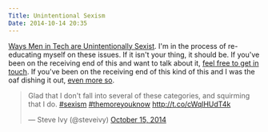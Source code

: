 ```yaml
---
Title: Unintentional Sexism
Date: 2014-10-14 20:35
---
```


[Ways Men in Tech are Unintentionally Sexist](http://notapattern.net/2014/10/14/ways-men-in-tech-are-unintentionally-sexist/). I'm in the process of re-educating myself on these issues. If it isn't your thing, it should be. If you've been on the receiving end of this and want to talk about it, <a href="mail:steveivy@gmail.com">feel free to get in touch</a>. If you've been on the receiving end of this kind of this and I was the oaf dishing it out, <a href="mail:steveivy@gmail.com">even more so</a>.

<blockquote class="twitter-tweet" data-partner="tweetdeck"><p>Glad that I don&#39;t fall into several of these categories, and squirming that I do. <a href="https://twitter.com/hashtag/sexism?src=hash">#sexism</a> <a href="https://twitter.com/hashtag/themoreyouknow?src=hash">#themoreyouknow</a> <a href="http://t.co/cWqlHUdT4k">http://t.co/cWqlHUdT4k</a></p>&mdash; Steve Ivy (@steveivy) <a href="https://twitter.com/steveivy/status/522231580677648386">October 15, 2014</a></blockquote>
<script async src="//platform.twitter.com/widgets.js" charset="utf-8"></script>